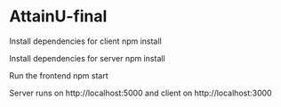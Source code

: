 # AttainU-final


Install dependencies for client
npm install

Install dependencies for server
npm install

Run the frontend
npm start



Server runs on http://localhost:5000 and client on http://localhost:3000
